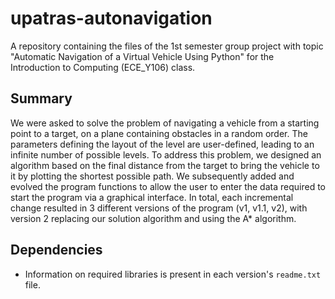 # upatras-autonavigation

A repository containing the files of the 1st semester group project with topic "Automatic Navigation of a Virtual Vehicle Using Python" for the Introduction to Computing (ECE_Y106) class.

## Summary

We were asked to solve the problem of navigating a vehicle from a starting point to a target, on a plane containing obstacles in a random order. The parameters defining the layout of the level are user-defined, leading to an infinite number of possible levels. To address this problem, we designed an algorithm based on the final distance from the target to bring the vehicle to it by plotting the shortest possible path. We subsequently added and evolved the program functions to allow the user to enter the data required to start the program via a graphical interface. In total, each incremental change resulted in 3 different versions of the program (v1, v1.1, v2), with version 2 replacing our solution algorithm and using the A* algorithm.

## Dependencies

- Information on required libraries is present in each version's `readme.txt` file.

